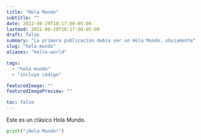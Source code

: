 ```yaml
---
title: "Hola Mundo"
subtitle: ""
date: 2022-06-29T10:17:00-05:00
lastmod: 2022-06-29T10:17:00-05:00
draft: false
summary: "La primera publicación debía ser un Hola Mundo, obviamente"
slug: "hola-mundo"
aliases: "hello-world"

tags:
  - "hola mundo"
  - "incluye código"

featuredImage: ""
featuredImagePreview: ""

toc: false
---
```


Este es un clásico Hola Mundo.

```python
print("¡Hola Mundo!")
```
